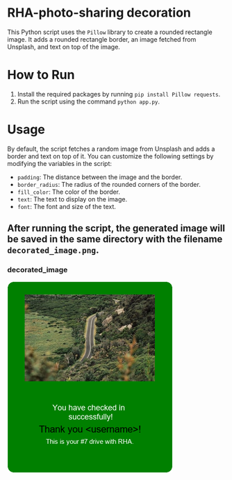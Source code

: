 # RHA-photo-sharing decoration

This Python script uses the `Pillow` library to create a rounded rectangle image. It adds a rounded rectangle border, an image fetched from Unsplash, and text on top of the image.

# How to Run

1. Install the required packages by running `pip install Pillow requests`.
2. Run the script using the command `python app.py`.

# Usage

By default, the script fetches a random image from Unsplash and adds a border and text on top of it. You can customize the following settings by modifying the variables in the script:

- `padding`: The distance between the image and the border.
- `border_radius`: The radius of the rounded corners of the border.
- `fill_color`: The color of the border.
- `text`: The text to display on the image.
- `font`: The font and size of the text.

After running the script, the generated image will be saved in the same directory with the filename `decorated_image.png`.
--- 
### decorated_image
![Decorated image](decorated_image.png)
